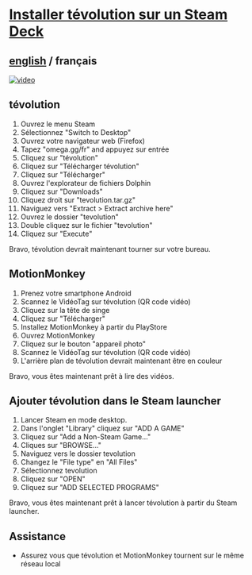 # [Installer tévolution sur un Steam Deck](../README.md)

## [english](../../../tevolution/install/steamDeck.md) / français

[![video](https://i.ytimg.com/vi/s2zGn3K34JQ/maxresdefault.jpg)](https://www.youtube.com/watch?v=s2zGn3K34JQ)

## tévolution

1. Ouvrez le menu Steam
2. Sélectionnez "Switch to Desktop"
3. Ouvrez votre navigateur web (Firefox)
4. Tapez "omega.gg/fr" and appuyez sur entrée
5. Cliquez sur "tévolution"
6. Cliquez sur "Télécharger tévolution"
7. Cliquez sur "Télécharger"
8. Ouvrez l'explorateur de fichiers Dolphin
9. Cliquez sur "Downloads"
10. Cliquez droit sur "tevolution.tar.gz"
11. Naviguez vers "Extract > Extract archive here"
12. Ouvrez le dossier "tevolution"
13. Double cliquez sur le fichier "tevolution"
14. Cliquez sur "Execute"

Bravo, tévolution devrait maintenant tourner sur votre bureau.

## MotionMonkey

1. Prenez votre smartphone Android
2. Scannez le VidéoTag sur tévolution (QR code vidéo)
3. Cliquez sur la tête de singe
4. Cliquez sur "Télécharger"
5. Installez MotionMonkey à partir du PlayStore
6. Ouvrez MotionMonkey
7. Cliquez sur le bouton "appareil photo"
8. Scannez le VidéoTag sur tévolution (QR code vidéo)
9. L'arrière plan de tévolution devrait maintenant être en couleur

Bravo, vous êtes maintenant prêt à lire des vidéos.

## Ajouter tévolution dans le Steam launcher

1. Lancer Steam en mode desktop.
2. Dans l'onglet "Library" cliquez sur "ADD A GAME"
3. Cliquez sur "Add a Non-Steam Game..."
4. Cliques sur "BROWSE..."
5. Naviguez vers le dossier tevolution
6. Changez le "File type" en "All Files"
7. Sélectionnez tevolution
8. Cliquez sur "OPEN"
9. Cliquez sur "ADD SELECTED PROGRAMS"

Bravo, vous êtes maintenant prêt à lancer tévolution à partir du Steam launcher.

## Assistance

- Assurez vous que tévolution et MotionMonkey tournent sur le même réseau local
